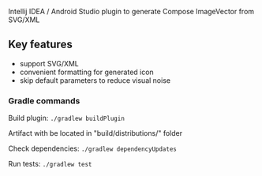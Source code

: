 Intellij IDEA / Android Studio plugin to generate Compose ImageVector from SVG/XML

## Key features
- support SVG/XML
- convenient formatting for generated icon
- skip default parameters to reduce visual noise


### Gradle commands
Build plugin: `./gradlew buildPlugin`

Artifact with be located in "build/distributions/" folder

Check dependencies: `./gradlew dependencyUpdates`

Run tests: `./gradlew test`